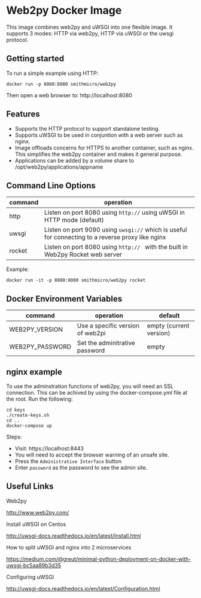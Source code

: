 # Web2py Docker Image
This image combines web2py and uWSGI into one flexible image.  It supports 3 modes: HTTP via web2py, HTTP via uWSGI or the uwsgi protocol.

## Getting started
To run a simple example using HTTP:
```
docker run -p 8080:8080 smithmicro/web2py
```
Then open a web browser to:  http://localhost:8080

## Features
* Supports the HTTP protocol to support standalone testing.
* Supports uWSGI to be used in conjuntion with a web server such as nginx.
* Image offloads concerns for HTTPS to another container, such as nginx.  This simplifies the web2py container and makes it general purpose.
* Applications can be added by a volume share to /opt/web2py/applications/appname

## Command Line Options

|command|operation|
|-------|---------|
|http   |Listen on port 8080 using `http://` using uWSGI in HTTP mode  (default) |
|uwsgi  |Listen on port 9090 using `uwsgi://` which is useful for connecting to a reverse proxy like nginx|
|rocket |Listen on port 8080 using `http:// ` with the built in Web2py Rocket web server|

Example:
```
docker run -it -p 8080:8080 smithmicro/web2py rocket
```

## Docker Environment Variables

|command|operation|default|
|-------|---------|-------|
|WEB2PY_VERSION |Use a specific version of web2pi | empty (current version) |
|WEB2PY_PASSWORD|Set the adminitrative password | empty |

## nginx example
To use the adminstration functions of web2py, you will need an SSL connection.
This can be achived by using the docker-compose.yml file at the root.
Run the following:

```
cd keys
./create-keys.sh
cd ..
docker-compose up
```

Steps:
* Visit: https://localhost:8443
* You will need to accept the browser warning of an unsafe site.
* Press the `Administrative Interface` button
* Enter `password` as the password to see the admin site.

## Useful Links
Web2py

http://www.web2py.com/

Install uWSGI on Centos

http://uwsgi-docs.readthedocs.io/en/latest/Install.html

How to split uWSGI and nginx into 2 microservices

https://medium.com/@greut/minimal-python-deployment-on-docker-with-uwsgi-bc5aa89b3d35

Configuring uWSGI

http://uwsgi-docs.readthedocs.io/en/latest/Configuration.html
